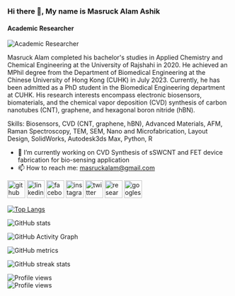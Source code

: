 ### Hi there 👋, My name is Masruck Alam Ashik
#### Academic Researcher
![Academic Researcher](https://media.licdn.com/dms/image/C5616AQGMXGhiE0SuyA/profile-displaybackgroundimage-shrink_350_1400/0/1616315099616?e=1705536000&v=beta&t=-mf6SQODyvP1rBDuVj8Qj5iL7Rf1jnaIX2cg73xt5u0)

Masruck Alam completed his bachelor's studies in Applied Chemistry and Chemical Engineering at the University of Rajshahi in 2020. He achieved an MPhil degree from the Department of Biomedical Engineering at the Chinese University of Hong Kong (CUHK) in July 2023. Currently, he has been admitted as a PhD student in the Biomedical Engineering department at CUHK. His research interests encompass electronic biosensors, biomaterials, and the chemical vapor deposition (CVD) synthesis of carbon nanotubes (CNT), graphene, and hexagonal boron nitride (hBN).

Skills: Biosensors, CVD (CNT, graphene, hBN), Advanced Materials, AFM, Raman Spectroscopy, TEM, SEM, Nano and Microfabrication, Layout Design, SolidWorks, Autodesk3ds Max, Python, R

- 🔭 I’m currently working on CVD Synthesis of sSWCNT and FET device fabrication for bio-sensing application 
- 📫 How to reach me: masruckalam@gmail.com 


[<img src='https://cdn.jsdelivr.net/npm/simple-icons@3.0.1/icons/github.svg' alt='github' height='40'>](https://github.com/masruckalam)  [<img src='https://cdn.jsdelivr.net/npm/simple-icons@3.0.1/icons/linkedin.svg' alt='linkedin' height='40'>](https://www.linkedin.com/in/masruck-a-b0a22713b/)  [<img src='https://cdn.jsdelivr.net/npm/simple-icons@3.0.1/icons/facebook.svg' alt='facebook' height='40'>](https://www.facebook.com/masruckalam.ashik)  [<img src='https://cdn.jsdelivr.net/npm/simple-icons@3.0.1/icons/instagram.svg' alt='instagram' height='40'>](https://www.instagram.com/m_alam_ashik/)  [<img src='https://cdn.jsdelivr.net/npm/simple-icons@3.0.1/icons/twitter.svg' alt='twitter' height='40'>](https://twitter.com/masruckalam)  [<img src='https://cdn.jsdelivr.net/npm/simple-icons@3.0.1/icons/researchgate.svg' alt='researchgate' height='40'>](https://www.researchgate.net/profile/Masruck-Alam)  [<img src='https://cdn.jsdelivr.net/npm/simple-icons@3.0.1/icons/googlescholar.svg' alt='googlescholar' height='40'>](https://scholar.google.com/citations?user=A6lXv0QAAAAJ&hl=en)  

[![Top Langs](https://github-readme-stats.vercel.app/api/top-langs/?username=masruckalam)](https://github.com/anuraghazra/github-readme-stats)

![GitHub stats](https://github-readme-stats.vercel.app/api?username=masruckalam&show_icons=true)  

![GitHub Activity Graph](https://activity-graph.herokuapp.com/graph?username=masruckalam)  

![GitHub metrics](https://metrics.lecoq.io/masruckalam)  

![GitHub streak stats](https://streak-stats.demolab.com/?user=masruckalam)  

![Profile views](https://gpvc.arturio.dev/masruckalam)  
![Profile views](https://gpvc.arturio.dev/masruckalam)  
